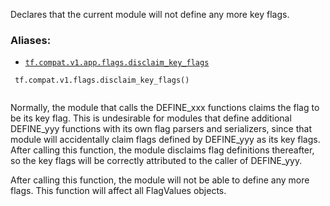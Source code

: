 Declares that the current module will not define any more key flags.



### Aliases:

- [ `tf.compat.v1.app.flags.disclaim_key_flags` ](/api_docs/python/tf/compat/v1/flags/disclaim_key_flags)



```
 tf.compat.v1.flags.disclaim_key_flags()
 
```

Normally, the module that calls the DEFINE_xxx functions claims the
flag to be its key flag.  This is undesirable for modules that
define additional DEFINE_yyy functions with its own flag parsers and
serializers, since that module will accidentally claim flags defined
by DEFINE_yyy as its key flags.  After calling this function, the
module disclaims flag definitions thereafter, so the key flags will
be correctly attributed to the caller of DEFINE_yyy.

After calling this function, the module will not be able to define
any more flags.  This function will affect all FlagValues objects.

